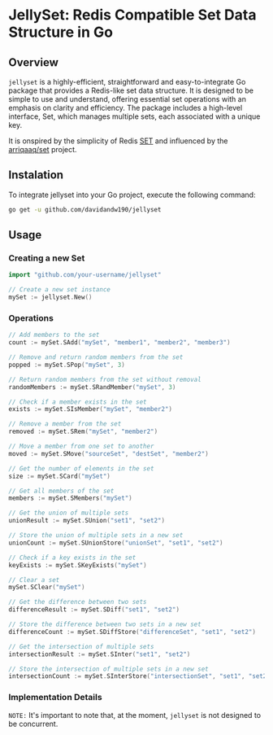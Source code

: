 # JellySet: Redis Compatible Set Data Structure in Go

## Overview

`jellyset` is a highly-efficient, straightforward and easy-to-integrate Go package that provides a Redis-like set data structure. It is designed to be simple to use and understand, offering essential set operations with an emphasis on clarity and efficiency. The package includes a high-level interface, Set, which manages multiple sets, each associated with a unique key.

It is onspired by the simplicity of Redis [SET](https://redis.io/docs/data-types/sets/) and influenced by the [arriqaaq/set](https://github.com/arriqaaq/set) project.

## Instalation

To integrate jellyset into your Go project, execute the following command:
```bash
go get -u github.com/davidandw190/jellyset
```

## Usage

### Creating a new Set

```go
import "github.com/your-username/jellyset"

// Create a new set instance
mySet := jellyset.New()
```

### Operations

```go
// Add members to the set
count := mySet.SAdd("mySet", "member1", "member2", "member3")

// Remove and return random members from the set
popped := mySet.SPop("mySet", 3)

// Return random members from the set without removal
randomMembers := mySet.SRandMember("mySet", 3)

// Check if a member exists in the set
exists := mySet.SIsMember("mySet", "member2")

// Remove a member from the set
removed := mySet.SRem("mySet", "member2")

// Move a member from one set to another
moved := mySet.SMove("sourceSet", "destSet", "member2")

// Get the number of elements in the set
size := mySet.SCard("mySet")

// Get all members of the set
members := mySet.SMembers("mySet")

// Get the union of multiple sets
unionResult := mySet.SUnion("set1", "set2")

// Store the union of multiple sets in a new set
unionCount := mySet.SUnionStore("unionSet", "set1", "set2")

// Check if a key exists in the set
keyExists := mySet.SKeyExists("mySet")

// Clear a set
mySet.SClear("mySet")

// Get the difference between two sets
differenceResult := mySet.SDiff("set1", "set2")

// Store the difference between two sets in a new set
differenceCount := mySet.SDiffStore("differenceSet", "set1", "set2")

// Get the intersection of multiple sets
intersectionResult := mySet.SInter("set1", "set2")

// Store the intersection of multiple sets in a new set
intersectionCount := mySet.SInterStore("intersectionSet", "set1", "set2")
```

### Implementation Details

`NOTE:` It's important to note that, at the moment, `jellyset` is not designed to be concurrent.